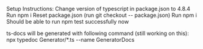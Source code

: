 Setup Instructions:
Change version of typescript in package.json to 4.8.4
Run npm i
Reset package.json (run git checkout -- package.json)
Run npm i
Should be able to run npm test successfully now

ts-docs will be generated with following command (still working on this):
npx typedoc Generator/*.ts --name GeneratorDocs
